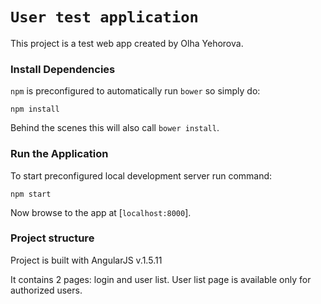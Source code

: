 # `User test application`

This project is a test web app created by Olha Yehorova.

### Install Dependencies

`npm` is preconfigured to automatically run `bower` so simply do:

```
npm install
```

Behind the scenes this will also call `bower install`. 


### Run the Application

To start preconfigured local development server run command:

```
npm start
```

Now browse to the app at [`localhost:8000`].


### Project structure

Project is built with AngularJS v.1.5.11

It contains 2 pages: login and user list.
User list page is available only for authorized users.